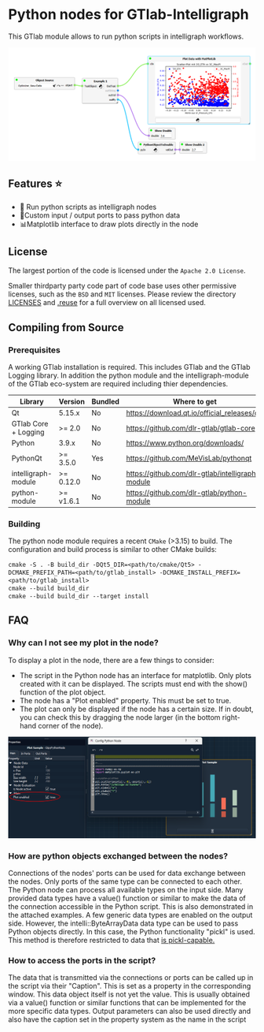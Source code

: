 # Python nodes for GTlab-Intelligraph

This GTlab module allows to run python scripts in intelligraph workflows.
  
  ![Example workflow using python nodes](images/Example.png)

## Features ⭐
  - 🐍 Run python scripts as intelligraph nodes
  - 🔌Custom input / output ports to pass python data
  - 📊Matplotlib interface to draw plots directly in the node

    
 ## License

The largest portion of the code is licensed under the `Apache 2.0 License`.

Smaller thirdparty party code part of code base uses other permissive licenses, such as the
`BSD` and `MIT` licenses. Please review the directory [LICENSES](https://github.com/dlr-gtlab/python-node-module/tree/master/LICENSES) and [.reuse](https://github.com/dlr-gtlab/python-module/tree/master/.reuse)
for a full overview on all licensed used.


## Compiling from Source

### Prerequisites

A working GTlab installation is required. This includes GTlab and the GTlab Logging library.
In addition the python module and the intelligraph-module of the GTlab eco-system are 
required including thier dependencies.

| Library              |  Version  | Bundled | Where to get                                     |
| -------------------- | --------- | ------- | -------------------------------------------------|
| Qt                   |  5.15.x   | No      | https://download.qt.io/official_releases/qt/     |
| GTlab Core + Logging |  >= 2.0   | No      | https://github.com/dlr-gtlab/gtlab-core          |
| Python               |  3.9.x    | No      | https://www.python.org/downloads/                |
| PythonQt             | >= 3.5.0  | Yes     | https://github.com/MeVisLab/pythonqt             |
| intelligraph-module  | >= 0.12.0 | No      | https://github.com/dlr-gtlab/intelligraph-module |
| python-module        | >= v1.6.1 | No      | https://github.com/dlr-gtlab/python-module       |

### Building

The python node module requires a recent `CMake` (>3.15) to build. The configuration and build process is
similar to other CMake builds:

```
cmake -S . -B build_dir -DQt5_DIR=<path/to/cmake/Qt5> -DCMAKE_PREFIX_PATH=<path/to/gtlab_install> -DCMAKE_INSTALL_PREFIX=<path/to/gtlab_install>
cmake --build build_dir
cmake --build build_dir --target install
```

## FAQ
### Why can I not see my plot in the node?
To display a plot in the node, there are a few things to consider:
 - The script in the Python node has an interface for matplotlib. Only plots created with it can be displayed. The scripts must end with the show() function of the plot object.
 - The node has a "Plot enabled" property. This must be set to true.
 - The plot can only be displayed if the node has a certain size. If in doubt, you can check this by dragging the node larger (in the bottom right-hand corner of the node).

<p align="center">
  <img src="images/PythonNodes.png" alt="Plotting with nodes" width="800"/>
</p>

 
### How are python objects exchanged between the nodes?
Connections of the nodes' ports can be used for data exchange between the nodes. Only ports of the same type can be connected to each other.
The Python node can process all available types on the input side.
Many provided data types have a value() function or similar to make the data of the connection accessible in the Python script. This is also demonstrated in the attached examples.
A few generic data types are enabled on the output side. 
However, the intelli::ByteArrayData data type can be used to pass Python objects directly. 
In this case, the Python functionality "pickl" is used. This method is therefore restricted to data that [is pickl-capable.](https://docs.python.org/3/library/pickle.html#what-can-be-pickled-and-unpickled)

### How to access the ports in the script?
The data that is transmitted via the connections or ports can be called up in the script via their "Caption". This is set as a property in the corresponding window. 
This data object itself is not yet the value. This is usually obtained via a value() function or similar functions that can be implemented for the more specific data types.
Output parameters can also be used directly and also have the caption set in the property system as the name in the script
